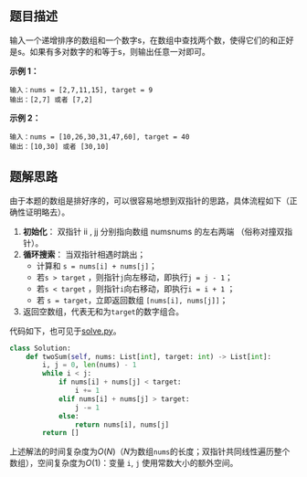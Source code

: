 ## 题目描述

输入一个递增排序的数组和一个数字s，在数组中查找两个数，使得它们的和正好是s。如果有多对数字的和等于s，则输出任意一对即可。

**示例 1：**
```
输入：nums = [2,7,11,15], target = 9
输出：[2,7] 或者 [7,2]
```
**示例 2：**
```
输入：nums = [10,26,30,31,47,60], target = 40
输出：[10,30] 或者 [30,10]
```


## 题解思路

由于本题的数组是排好序的，可以很容易地想到双指针的思路，具体流程如下（正确性证明略去）。

1. **初始化**： 双指针 ii , jj 分别指向数组 numsnums 的左右两端 （俗称对撞双指针）。
2. **循环搜索**： 当双指针相遇时跳出；
    - 计算和 `s = nums[i] + nums[j]`；
    - 若`s > target` ，则指针`j`向左移动，即执行`j = j - 1`；
    - 若`s < target` ，则指针`i`向右移动，即执行`i = i + 1` ；
    - 若 `s = target`，立即返回数组 `[nums[i], nums[j]]`；
3. 返回空数组，代表无和为`target`的数字组合。

代码如下，也可见于[solve.py](./solve.py)。

```python
class Solution:
    def twoSum(self, nums: List[int], target: int) -> List[int]:
        i, j = 0, len(nums) - 1
        while i < j:
            if nums[i] + nums[j] < target:
                i += 1
            elif nums[i] + nums[j] > target:
                j -= 1
            else:
                return nums[i], nums[j]
        return []
```

上述解法的时间复杂度为$O(N)$（$N$为数组`nums`的长度；双指针共同线性遍历整个数组），空间复杂度为$O(1)$：变量 `i`, `j` 使用常数大小的额外空间。